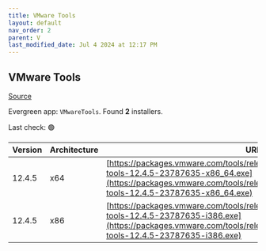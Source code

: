 ```yaml
---
title: VMware Tools
layout: default
nav_order: 2
parent: V
last_modified_date: Jul 4 2024 at 12:17 PM
---
```


## VMware Tools

[Source](https://docs.vmware.com/en/VMware-Tools/index.html)

Evergreen app: `VMwareTools`. Found **2** installers.

Last check: 🟢

| Version | Architecture | URI                                                                                                                                                                                                            |
| ------- | ------------ | -------------------------------------------------------------------------------------------------------------------------------------------------------------------------------------------------------------- |
| 12.4.5  | x64          | [https://packages.vmware.com/tools/releases/12.4.5/windows/x64/VMware-tools-12.4.5-23787635-x86_64.exe](https://packages.vmware.com/tools/releases/12.4.5/windows/x64/VMware-tools-12.4.5-23787635-x86_64.exe) |
| 12.4.5  | x86          | [https://packages.vmware.com/tools/releases/12.4.5/windows/x86/VMware-tools-12.4.5-23787635-i386.exe](https://packages.vmware.com/tools/releases/12.4.5/windows/x86/VMware-tools-12.4.5-23787635-i386.exe)     |

